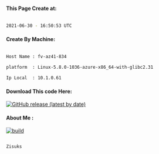 
   
#### This Page Create at:

```bash

2021-06-30 - 16:50:53 UTC

```

#### Create By Machine:

```bash

Host Name : fv-az41-834

platform  : Linux-5.8.0-1036-azure-x86_64-with-glibc2.31

Ip Local  : 10.1.0.61

```

#### Download This code Here:

[![GitHub release (latest by date)](https://img.shields.io/github/v/release/Zisuks/Jar-Build2?style=for-the-badge&label=Download)](https://github.com/Zisuks/Jar-Build2/releases) 

</p> 

#### About Me :

[![build](https://github.com/Zisuks/Jar-Build2/actions/workflows/build.yml/badge.svg)](https://github.com/Zisuks/Jar-Build2/actions/workflows/build.yml)

```bash

Zisuks

```

